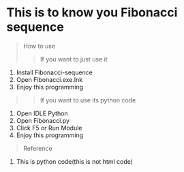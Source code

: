 # This is to know you Fibonacci sequence

>How to use
>>If you want to just use it
1. Install Fibonacci-sequence
2. Open Fibonacci.exe.lnk
3. Enjoy this programming
>>If you want to use its python code 
1. Open IDLE Python
2. Open Fibonacci.py
3. Click F5 or Run Module
4. Enjoy this programming
>Reference
1. This is python code(this is not html code)
